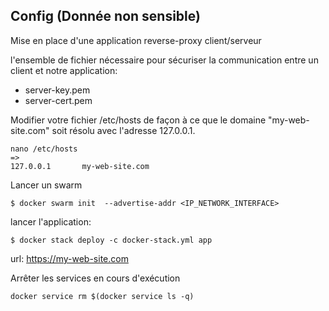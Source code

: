 ## Config (Donnée non sensible)

Mise en place d'une application reverse-proxy client/serveur

l'ensemble de fichier nécessaire pour sécuriser la communication entre un client et notre application:
- server-key.pem
- server-cert.pem

Modifier votre fichier /etc/hosts de façon à ce que le domaine "my-web-site.com" soit résolu avec l'adresse 127.0.0.1.

```
nano /etc/hosts
=>
127.0.0.1       my-web-site.com
```

Lancer un swarm
```
$ docker swarm init  --advertise-addr <IP_NETWORK_INTERFACE>
```

lancer l'application:
```
$ docker stack deploy -c docker-stack.yml app
```

url: https://my-web-site.com

Arrêter les services en cours d'exécution
```
docker service rm $(docker service ls -q)
```